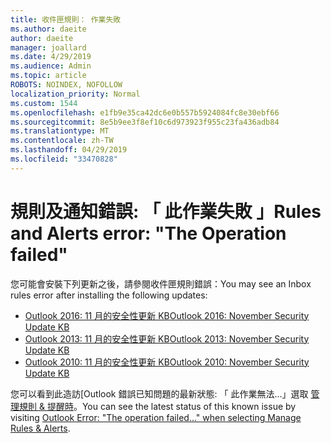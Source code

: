 ```yaml
---
title: 收件匣規則： 作業失敗
ms.author: daeite
author: daeite
manager: joallard
ms.date: 4/29/2019
ms.audience: Admin
ms.topic: article
ROBOTS: NOINDEX, NOFOLLOW
localization_priority: Normal
ms.custom: 1544
ms.openlocfilehash: e1fb9e35ca42dc6e0b557b5924084fc8e30ebf66
ms.sourcegitcommit: 8e5b9ee3f8ef10c6d973923f955c23fa436adb84
ms.translationtype: MT
ms.contentlocale: zh-TW
ms.lasthandoff: 04/29/2019
ms.locfileid: "33470828"
---
```

# <a name="rules-and-alerts-error-the-operation-failed"></a><span data-ttu-id="d2077-102">規則及通知錯誤: 「 此作業失敗 」</span><span class="sxs-lookup"><span data-stu-id="d2077-102">Rules and Alerts error: "The Operation failed"</span></span>

<span data-ttu-id="d2077-103">您可能會安裝下列更新之後，請參閱收件匣規則錯誤：</span><span class="sxs-lookup"><span data-stu-id="d2077-103">You may see an Inbox rules error after installing the following updates:</span></span>
- [<span data-ttu-id="d2077-104">Outlook 2016: 11 月的安全性更新 KB</span><span class="sxs-lookup"><span data-stu-id="d2077-104">Outlook 2016: November Security Update KB</span></span>](https://support.microsoft.com/help/4461506)
- [<span data-ttu-id="d2077-105">Outlook 2013: 11 月的安全性更新 KB</span><span class="sxs-lookup"><span data-stu-id="d2077-105">Outlook 2013: November Security Update KB</span></span>](https://support.microsoft.com/help/4461486)
- [<span data-ttu-id="d2077-106">Outlook 2010: 11 月的安全性更新 KB</span><span class="sxs-lookup"><span data-stu-id="d2077-106">Outlook 2010: November Security Update KB</span></span>](https://support.microsoft.com/help/4461585) 

<span data-ttu-id="d2077-107">您可以看到此造訪[Outlook 錯誤已知問題的最新狀態: 「 此作業無法...」選取 [管理規則 & 提醒時](https://support.office.com/en-us/article/Outlook-Error-The-operation-failed-when-selecting-Manage-Rules-Alerts-64b6ff77-98c2-4564-9cbf-25bd8e17fb8b%20)。</span><span class="sxs-lookup"><span data-stu-id="d2077-107">You can see the latest status of this known issue by visiting [Outlook Error: "The operation failed..." when selecting Manage Rules & Alerts](https://support.office.com/en-us/article/Outlook-Error-The-operation-failed-when-selecting-Manage-Rules-Alerts-64b6ff77-98c2-4564-9cbf-25bd8e17fb8b%20).</span></span>